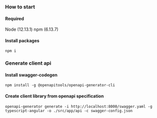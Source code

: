 ### How to start

#### Required

Node (12.13.1)
npm (6.13.7)

#### Install packages

`npm i`



### Generate client api

#### Install swagger-codegen

`npm install -g @openapitools/openapi-generator-cli`

#### Create client library from openapi specification
`openapi-generator generate -i http://localhost:8000/swagger.yaml -g typescript-angular -o ./src/app/api -c swagger-config.json`
